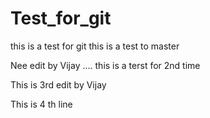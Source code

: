 # Test_for_git
this is a test for git
this is a test to master 

Nee edit by Vijay ....
 this is a terst for 2nd time 
 

This is 3rd edit by Vijay

This is 4 th line
